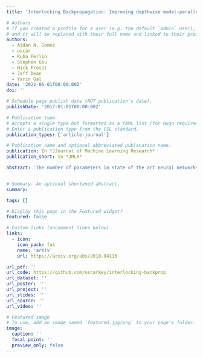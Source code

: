 ```yaml
---
title: 'Interlocking Backpropagation: Improving depthwise model-parallelism'

# Authors
# If you created a profile for a user (e.g. the default `admin` user), write the username (folder name) here
# and it will be replaced with their full name and linked to their profile.
authors:
  - Aidan N. Gomez
  - oscar
  - Kuba Perlin
  - Stephen Gou
  - Nick Frosst
  - Jeff Dean
  - Yarin Gal
date: '2022-06-01T00:00:00Z'
doi: ''

# Schedule page publish date (NOT publication's date).
publishDate: '2017-01-01T00:00:00Z'

# Publication type.
# Accepts a single type but formatted as a YAML list (for Hugo requirements).
# Enter a publication type from the CSL standard.
publication_types: ['article-journal']

# Publication name and optional abbreviated publication name.
publication: In *JJournal of Machine Learning Research*
publication_short: In *JMLR*

abstract: 'The number of parameters in state of the art neural networks has drastically increased in recent years. This surge of interest in large scale neural networks has motivated the development of new distributed training strategies enabling such models. One such strategy is model-parallel distributed training. Unfortunately, model-parallelism can suffer from poor resource utilisation, which leads to wasted resources. In this work, we improve upon recent developments in an idealised model-parallel optimisation setting: local learning. Motivated by poor resource utilisation in the global setting and poor task performance in the local setting, we introduce a class of intermediary strategies between local and global learning referred to as interlocking backpropagation. These strategies preserve many of the compute-efficiency advantages of local optimisation, while recovering much of the task performance achieved by global optimisation. We assess our strategies on both image classification ResNets and Transformer language models, finding that our strategy consistently out-performs local learning in terms of task performance, and out-performs global learning in training efficiency. '


# Summary. An optional shortened abstract.
summary: 

tags: []

# Display this page in the Featured widget?
featured: false

# Custom links (uncomment lines below)
links:
  - icon:
    icon_pack: fas
    name: 'arXiv'
    url: https://arxiv.org/abs/2010.04116

url_pdf: ''
url_code: https://github.com/oscarkey/interlocking-backprop
url_dataset: ''
url_poster: ''
url_project: ''
url_slides: ''
url_source: ''
url_video: ''

# Featured image
# To use, add an image named `featured.jpg/png` to your page's folder.
image:
  caption: ''
  focal_point: ''
  preview_only: false
---
```

